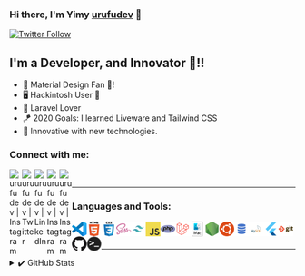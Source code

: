 ### Hi there, I'm Yimy [urufudev][github] 👋

[![Twitter Follow](https://img.shields.io/twitter/follow/Urufu_Yimy?color=1DA1F2&logo=twitter&style=for-the-badge)](https://twitter.com/intent/follow?original_referer=https%3A%2F%2Fgithub.com%2FUrufu_Yimy&screen_name=Urufu_Yimy)

## I'm a Developer, and Innovator 🤠!!

- 🤩 Material Design Fan 🥵!
- 🖥️ Hackintosh User 🤙
- 🐘 Laravel Lover
- 🪁 2020 Goals: I learned Liveware and Tailwind CSS
- 🤿 Innovative with new technologies.

### Connect with me:

[<img align="left" alt="urufudev | Instagram" width="22px" src="https://cdn.jsdelivr.net/npm/simple-icons@v3/icons/github.svg" />][github]
[<img align="left" alt="urufudev | Twitter" width="22px" src="https://cdn.jsdelivr.net/npm/simple-icons@v3/icons/twitter.svg" />][twitter]
[<img align="left" alt="urufudev | LinkedIn" width="22px" src="https://cdn.jsdelivr.net/npm/simple-icons@v3/icons/linkedin.svg" />][linkedin]
[<img align="left" alt="urufudev | Instagram" width="22px" src="https://cdn.jsdelivr.net/npm/simple-icons@v3/icons/instagram.svg" />][instagram]
[<img align="left" alt="urufudev | Instagram" width="22px" src="https://cdn.jsdelivr.net/npm/simple-icons@v3/icons/facebook.svg" />][facebook]
<br />

---

### Languages and Tools:

<img align="left" alt="Visual Studio Code" width="26px" src="https://raw.githubusercontent.com/github/explore/80688e429a7d4ef2fca1e82350fe8e3517d3494d/topics/visual-studio-code/visual-studio-code.png" />
<img align="left" alt="HTML5" width="26px" src="https://raw.githubusercontent.com/github/explore/80688e429a7d4ef2fca1e82350fe8e3517d3494d/topics/html/html.png" />
<img align="left" alt="CSS3" width="26px" src="https://raw.githubusercontent.com/github/explore/80688e429a7d4ef2fca1e82350fe8e3517d3494d/topics/css/css.png" />
<img align="left" alt="Sass" width="26px" src="https://raw.githubusercontent.com/github/explore/80688e429a7d4ef2fca1e82350fe8e3517d3494d/topics/sass/sass.png" />
<img align="left" alt="Tailwind CSS" width="26px" src="https://raw.githubusercontent.com/github/explore/80688e429a7d4ef2fca1e82350fe8e3517d3494d/topics/tailwind/tailwind.png" />
<img align="left" alt="JavaScript" width="26px" src="https://raw.githubusercontent.com/github/explore/80688e429a7d4ef2fca1e82350fe8e3517d3494d/topics/javascript/javascript.png" />
<img align="left" alt="PHP" width="26px" src="https://raw.githubusercontent.com/github/explore/80688e429a7d4ef2fca1e82350fe8e3517d3494d/topics/php/php.png" />
<img align="left" alt="Laravel" width="26px" src="https://raw.githubusercontent.com/github/explore/80688e429a7d4ef2fca1e82350fe8e3517d3494d/topics/laravel/laravel.png" />
<img align="left" alt="MacOS" width="26px" src="https://raw.githubusercontent.com/github/explore/80688e429a7d4ef2fca1e82350fe8e3517d3494d/topics/macos/macos.png" />
<img align="left" alt="Node.js" width="26px" src="https://raw.githubusercontent.com/github/explore/80688e429a7d4ef2fca1e82350fe8e3517d3494d/topics/nodejs/nodejs.png" />
<img align="left" alt="Ubuntu" width="26px" src="https://raw.githubusercontent.com/github/explore/361e2821e2dea67711cde99c9c40ed357061cf27/topics/ubuntu/ubuntu.png" />
<img align="left" alt="SQL" width="26px" src="https://raw.githubusercontent.com/github/explore/80688e429a7d4ef2fca1e82350fe8e3517d3494d/topics/sql/sql.png" />
<img align="left" alt="MySQL" width="26px" src="https://raw.githubusercontent.com/github/explore/80688e429a7d4ef2fca1e82350fe8e3517d3494d/topics/mysql/mysql.png" />
<img align="left" alt="MongoDB" width="26px" src="https://raw.githubusercontent.com/github/explore/80688e429a7d4ef2fca1e82350fe8e3517d3494d/topics/flutter/flutter.png" />
<img align="left" alt="Git" width="26px" src="https://raw.githubusercontent.com/github/explore/80688e429a7d4ef2fca1e82350fe8e3517d3494d/topics/git/git.png" />
<img align="left" alt="GitHub" width="26px" src="https://raw.githubusercontent.com/github/explore/78df643247d429f6cc873026c0622819ad797942/topics/github/github.png" />
<img align="left" alt="Terminal" width="26px" src="https://raw.githubusercontent.com/github/explore/80688e429a7d4ef2fca1e82350fe8e3517d3494d/topics/terminal/terminal.png" />

<br />
<br />

---

<details>
  <summary>✔️ GitHub Stats</summary>

  <img align="left" alt="urufudev's GitHub Stats" src="https://github-readme-stats.vercel.app/api?username=urufudev&show_icons=true&hide_border=true" />

</details>

[github]: https://github.com/urufudev
[twitter]: https://twitter.com/Urufu_Yimy
[instagram]: https://www.instagram.com/yimydavidhc
[linkedin]: https://www.linkedin.com/in/yimydavidhc/
[facebook]: https://www.facebook.com/urufu.d/